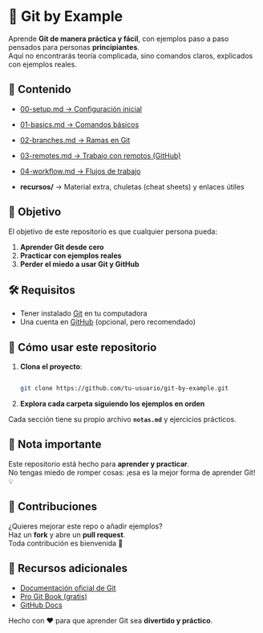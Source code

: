 # 🚀 Git by Example

Aprende **Git de manera práctica y fácil**, con ejemplos paso a paso pensados para personas **principiantes**.  
Aquí no encontrarás teoría complicada, sino comandos claros, explicados con ejemplos reales.

## 📑 Contenido

- [00-setup.md → Configuración inicial](00-setup.md)
- [01-basics.md → Comandos básicos](01-basics.md)
- [02-branches.md → Ramas en Git](02-branches.md)
- [03-remotes.md → Trabajo con remotos (GitHub)](03-remotes.md)
- [04-workflow.md → Flujos de trabajo](04-workflow.md)

- **recursos/** → Material extra, chuletas (cheat sheets) y enlaces útiles  

## 🎯 Objetivo

El objetivo de este repositorio es que cualquier persona pueda:  

1. **Aprender Git desde cero**
2. **Practicar con ejemplos reales**  
3. **Perder el miedo a usar Git y GitHub**  

## 🛠️ Requisitos

- Tener instalado [Git](https://git-scm.com/) en tu computadora  
- Una cuenta en [GitHub](https://github.com/) (opcional, pero recomendado)  

## 🚀 Cómo usar este repositorio

1. **Clona el proyecto**:

   ```bash

   git clone https://github.com/tu-usuario/git-by-example.git


2. **Explora cada carpeta siguiendo los ejemplos en orden**

Cada sección tiene su propio archivo **`notas.md`** y ejercicios prácticos.

## 📌 Nota importante

Este repositorio está hecho para **aprender y practicar**.  
No tengas miedo de romper cosas: ¡esa es la mejor forma de aprender Git! 💡

## 🤝 Contribuciones

¿Quieres mejorar este repo o añadir ejemplos?  
Haz un **fork** y abre un **pull request**.  
Toda contribución es bienvenida 🙌

## 📖 Recursos adicionales

- [Documentación oficial de Git](https://git-scm.com/doc)  
- [Pro Git Book (gratis)](https://git-scm.com/book/en/v2)  
- [GitHub Docs](https://docs.github.com/)  

Hecho con ❤️ para que aprender Git sea **divertido y práctico**.
